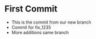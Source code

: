 # First Commit
- This is the commit from our new branch
- Commit for fix_1235
- More additions same branch
